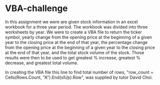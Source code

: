 # VBA-challenge
In this assignment we were are given stock information in an excel workbook for a three year period. The workbook was divided into three worksheets by year. We were to create a VBA file to return the ticker symbol, yearly change from the opening price at the beginning of a given year to the closing price at the end of that year, the percentage change from the opening price at the beginning of a given year to the closing price at the end of that year, and the total stock volume of the stock. Those results were then to be used to get greatest % increase, greatest % decrease, and greatest total volume.

In creating the VBA file this line to find total number of rows, "row_count = Cells(Rows.Count, "A").End(xlUp).Row", was supplied by tutor David Choi.
